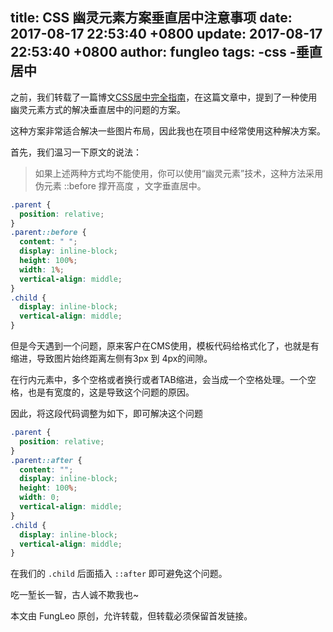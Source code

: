 title: CSS 幽灵元素方案垂直居中注意事项
date: 2017-08-17 22:53:40 +0800
update: 2017-08-17 22:53:40 +0800
author: fungleo
tags:
    -css
    -垂直居中
---

之前，我们转载了一篇博文[CSS居中完全指南](http://blog.csdn.net/fungleo/article/details/50786305)，在这篇文章中，提到了一种使用幽灵元素方式的解决垂直居中的问题的方案。

这种方案非常适合解决一些图片布局，因此我也在项目中经常使用这种解决方案。

首先，我们温习一下原文的说法：

>如果上述两种方式均不能使用，你可以使用“幽灵元素”技术，这种方法采用伪元素 ::before 撑开高度 ，文字垂直居中。

```css
.parent {
  position: relative;
}
.parent::before {
  content: " ";
  display: inline-block;
  height: 100%;
  width: 1%;
  vertical-align: middle;
}
.child {
  display: inline-block;
  vertical-align: middle;
}
```

但是今天遇到一个问题，原来客户在CMS使用，模板代码给格式化了，也就是有缩进，导致图片始终距离左侧有3px 到 4px的间隙。

在行内元素中，多个空格或者换行或者TAB缩进，会当成一个空格处理。一个空格，也是有宽度的，这是导致这个问题的原因。

因此，将这段代码调整为如下，即可解决这个问题

```css
.parent {
  position: relative;
}
.parent::after {
  content: "";
  display: inline-block;
  height: 100%;
  width: 0;
  vertical-align: middle;
}
.child {
  display: inline-block;
  vertical-align: middle;
}
```

在我们的 `.child` 后面插入 `::after` 即可避免这个问题。

吃一堑长一智，古人诚不欺我也~

本文由 FungLeo 原创，允许转载，但转载必须保留首发链接。
